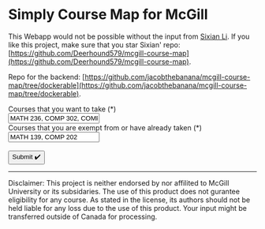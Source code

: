 # Simply Course Map for McGill
This Webapp would not be possible without the input from [Sixian Li](https://github.com/Deerhound579). If you like this project, make sure that you star Sixian' repo: [https://github.com/Deerhound579/mcgill-course-map](https://github.com/Deerhound579/mcgill-course-map).

Repo for the backend: [https://github.com/jacobthebanana/mcgill-course-map/tree/dockerable](https://github.com/jacobthebanana/mcgill-course-map/tree/dockerable).

<html>
    <body>
        <form action="https://course-map.api.tianshome.com/" target="_blank" name="form" id="form1" method="get">
            <label for="courses">Courses that you want to take (*)</label><br>
            <input type="text" id="courses" name="courses" value="MATH 236, COMP 302, COMP 350"><br>
            <label for="courses_excluded">Courses that you are exempt from or have already taken (*)</label><br>
            <input type="text" id="courses_excluded" name="courses_excluded" value="MATH 139, COMP 202"><br>
            <br>
            <input type="submit" value="Submit ✔️">
        </form>
    </body>
</html>


---
Disclaimer: This project is neither endorsed by nor affilited to McGill University or its subsidaries. The use of this product does not gurantee eligibility for any course. As stated in the license, its authors should not be held liable for any loss due to the use of this product. Your input might be transferred outside of Canada for processing.
